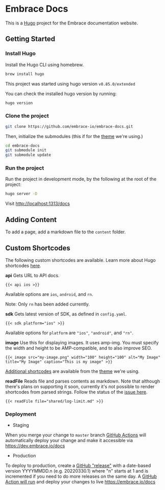 # Embrace Docs

This is a [Hugo](https://gohugo.io/) project for the Embrace documentation website.

## Getting Started

### Install Hugo

Install the Hugo CLI using homebrew.

```sh
brew install hugo
```

This project was started using hugo version `v0.85.0/extended`

You can check the installed hugo version by running:

```sh
hugo version
```

### Clone the project

```sh
git clone https://github.com/embrace-io/embrace-docs.git
```

Then, initialize the submodules (this if for the
[theme](https://github.com/alex-shpak/hugo-book) we're using.)

```sh
cd embrace-docs
git submodule init
git submodule update
```

### Run the project

Run the project in development mode, by the following at the root of the project:

```sh
hugo server -D
```

Visit [http://localhost:1313/docs](http://localhost:1313/docs)


## Adding Content

To add a page, add a markdown file to the `content` folder.

## Custom Shortcodes

The following custom shortcodes are available. Learn more about Hugo shortcodes
[here](https://gohugo.io/content-management/shortcodes/).

**api**
Gets URL to API docs.

```
{{< api ios >}}
```

Available options are `ios`, `android`, and `rn`.

Note: Only `rn` has been added currently. 


**sdk**
Gets latest version of SDK, as defined in `config.yaml`.

```
{{< sdk platform="ios" >}}

```

Available options for `platform` are `"ios"`, `"android"`, and `"rn"`.


**image**
Use this for displaying images. It uses amp-img. You must
specify the width and height to be AMP-compatible, and to also improve SEO.
```
{{< image src="my-image.png" width="100" height="100" alt="My Image" title="My Image" caption="This is my image" >}}
```


[Additional shortcodes](https://themes.gohugo.io/hugo-book/#shortcodes) are available from the [theme](https://github.com/alex-shpak/hugo-book) we're using.


**readFile**
Reads file and parses contents as markdown.
Note that although there's plans on supporting it soon, currently it's not possible to render shortcodes from parsed strings.
Follow the status of the [issue here](https://github.com/gohugoio/hugo/issues/6703).

```
{{< readFile file="shared/log-limit.md" >}}
```

### Deployment

- Staging

When you merge your change to `master` branch [GitHub Actions](https://github.com/embrace-io/embrace-docs/actions) will automatically deploy your change and make it accessible via https://dev.embrace.io/docs

- Production

To deploy to production, create a [GitHub "release"](https://github.com/embrace-io/embrace-docs/releases) with a date-based version YYYYMMDD.n (e.g. 20220330.1) where "n" starts at 1 and is incremented if you need to do more releases on the same day. A [GitHub Action will run](https://github.com/embrace-io/embrace-docs/actions) and deploy your changes to live https://embrace.io/docs
